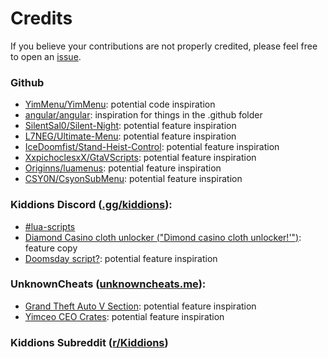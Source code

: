 Credits
=======

If you believe your contributions are not properly credited, please feel free to open an [issue](https://github.com/pierrelasse/YimStuff/issues/new/choose).

### Github
   - [YimMenu/YimMenu](https://github.com/YimMenu/YimMenu): potential code inspiration
   - [angular/angular](https://github.com/angular/angular): inspiration for things in the .github folder
   - [SilentSal0/Silent-Night](https://github.com/SilentSal0/Silent-Night): potential feature inspiration
   - [L7NEG/Ultimate-Menu](https://github.com/L7NEG/Ultimate-Menu): potential feature inspiration
   - [IceDoomfist/Stand-Heist-Control](https://github.com/IceDoomfist/Stand-Heist-Control): potential feature inspiration
   - [XxpichoclesxX/GtaVScripts](https://github.com/XxpichoclesxX/GtaVScripts): potential feature inspiration
   - [Originns/luamenus](https://github.com/Originns/luamenus): potential feature inspiration
   - [CSY0N/CsyonSubMenu](https://github.com/CSY0N/CsyonSubMenu): potential feature inspiration

### Kiddions Discord ([.gg/kiddions](https://discord.com/invite/kiddions)):
   - [#lua-scripts](https://discord.com/channels/872637249081180222/935720668270579763/1150764224767873105)
   - [Diamond Casino cloth unlocker ("Dimond casino cloth unlocker!'")](https://discord.com/channels/872637249081180222/935720668270579763/1150483595023106108): feature copy
   - [Doomsday script?](https://discord.com/channels/872637249081180222/935720668270579763/1143939943450816613): potential feature inspiration

### UnknownCheats ([unknowncheats.me](https://unknowncheats.me)):
   - [Grand Theft Auto V Section](https://unknowncheats.me/forum/grand-theft-auto-v): potential feature inspiration
   - [Yimceo CEO Crates](https://unknowncheats.me/forum/grand-theft-auto-v/591335-yimceo-ceo-crates-method-yimmenu.html): potential feature inspiration

### Kiddions Subreddit ([r/Kiddions](https://reddit.com/r/Kiddions))
